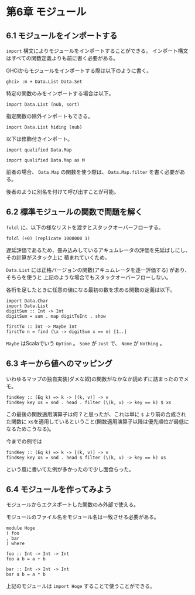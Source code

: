 # 第6章 モジュール

## 6.1 モジュールをインポートする

```import``` 構文によりモジュールをインポートすることができる。
インポート構文はすべての関数定義よりも前に書く必要がある。

GHCiからモジュールをインポートする際は以下のように書く。

```
ghci> :m + Data.List Data.Set
```

特定の関数のみをインポートする場合は以下。

```
import Data.List (nub, sort)
```

指定関数の除外インポートもできる。

```
import Data.List hiding (nub)
```

以下は修飾付きインポート。

```
import qualified Data.Map

import qualified Data.Map as M
```

前者の場合、 ```Data.Map``` の関数を使う際は、 ```Data.Map.filter``` を書く必要がある。

後者のように別名を付けて呼び出すことが可能。


## 6.2 標準モジュールの関数で問題を解く

```foldl``` に、以下の様なリストを渡すとスタックオーバーフローする。

```
foldl (+0) (replicate 1000000 1)
```

遅延評価であるため、畳み込みしているアキュムレータの評価を先延ばしにし、その計算がスタック上に
積まれていくため。

```Data.List``` には正格バージョンの関数(アキュムレータを逐一評価する) があり、そちらを使うと
上記のような場合でもスタックオーバーフローしない。

各桁を足したときに任意の値になる最初の数を求める関数の定義は以下。

```
import Data.Char
import Data.List
digitSum :: Int -> Int
digitSum = sum . map digitToInt . show

firstTo :: Int -> Maybe Int
firstTo n = find (\x -> digitSum x == n) [1..]
```

```Maybe``` はScalaでいう ```Option``` 。
```Some``` が ```Just``` で、 ```None``` が ```Nothing``` 。

## 6.3 キーから値へのマッピング

いわゆるマップの独自実装(ダメな奴)の関数がなかなか読めずに詰まったのでメモ。

```
findKey :: (Eq k) => k -> [(k, v)] -> v
findKey key xs = snd . head . filter (\(k, v) -> key == k) $ xs
```

この最後の関数適用演算子は何 ? と思ったが、これは単に ```$``` より前の合成された関数に
xsを適用しているということ(関数適用演算子以降は優先順位が最低になるためこうなる)。

今までの例では

```
findKey :: (Eq k) => k -> [(k, v)] -> v
findKey key xs = snd . head $ filter (\(k, v) -> key == k) xs
```

という風に書いてた例が多かったので少し面食らった。

## 6.4 モジュールを作ってみよう

モジュールからエクスポートした関数のみ外部で使える。

モジュールのファイル名をモジュール名は一致させる必要がある。

```
module Hoge
( foo
, bar
) where

foo :: Int -> Int -> Int
foo a b = a + b

bar :: Int -> Int -> Int
bar a b = a * b
```

上記のモジュールは ```import Hoge``` することで使うことができる。

